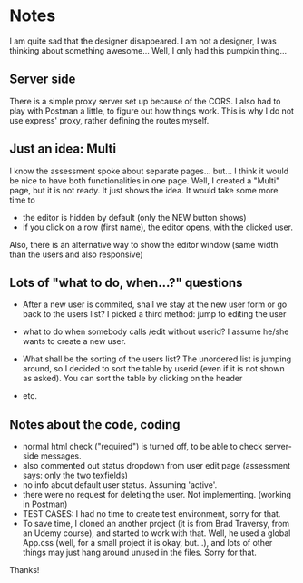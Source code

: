 # Notes

I am quite sad that the designer disappeared. I am not a designer, I was thinking
about something awesome... Well, I only had this pumpkin thing...

## Server side

There is a simple proxy server set up because of the CORS. I also had to play with
Postman a little, to figure out how things work. This is why I do not use express'
proxy, rather defining the routes myself.

## Just an idea: Multi

I know the assessment spoke about separate pages... but... I think it would be nice
to have both functionalities in one page. Well, I created a "Multi" page, but it
is not ready. It just shows the idea. It would take some more time to

- the editor is hidden by default (only the NEW button shows)
- if you click on a row (first name), the editor opens, with the clicked user.

Also, there is an alternative way to show the editor window (same width than the users
and also responsive)

## Lots of "what to do, when...?" questions

- After a new user is commited, shall we stay at the new user form or go back to the
  users list? I picked a third method: jump to editing the user

- what to do when somebody calls /edit without userid? I assume he/she wants to create
  a new user.

- What shall be the sorting of the users list? The unordered list is jumping around,
  so I decided to sort the table by userid (even if it is not shown as asked). You can
  sort the table by clicking on the header

- etc.

## Notes about the code, coding

- normal html check ("required") is turned off, to be able to check server-side messages.
- also commented out status dropdown from user edit page (assessment says: only the two texfields)
- no info about default user status. Assuming 'active'.
- there were no request for deleting the user. Not implementing. (working in Postman)
- TEST CASES: I had no time to create test environment, sorry for that.
- To save time, I cloned an another project (it is from Brad Traversy, from an Udemy course),
  and started to work with that. Well, he used a global App.css (well, for a small project it
  is okay, but...), and lots of other things may just hang around unused in the files. Sorry for that.

Thanks!
